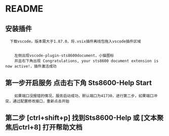 # README

## 安装插件
      下载vscode，版本需大于1.87.0，将.vsix插件离线包拖入vscode插件区域


        左侧出现vscode-plugin-sts8600document，小猫图标
        并且右下角出现 Congratulations, your sts8600 document extension is now active!，插件激活成功



## 第一步开启服务 点击右下角 Sts8600-Help Start
        如果端口没报错的情况，服务启动成功，默认端口为41730，进行第二步，如果端口冲突，通过配置修改接口，重新点击开始


## 第二步 [ctrl+shift+p] 找到Sts8600-Help 或 [文本聚焦后ctrl+8] 打开帮助文档


